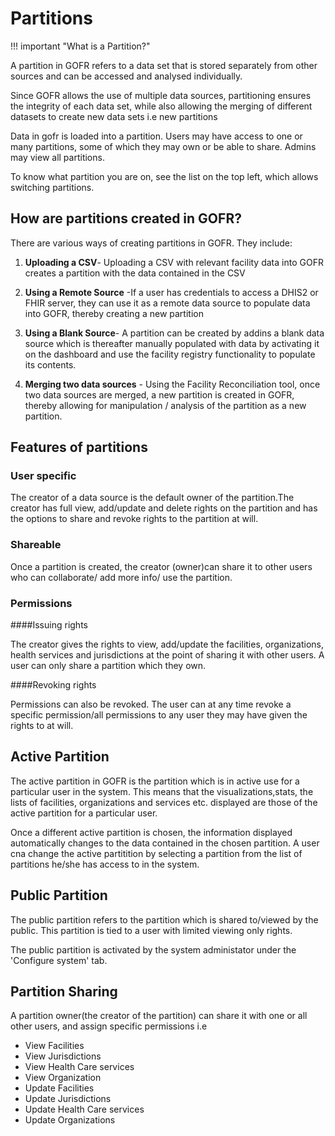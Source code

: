 # Partitions

!!! important "What is a Partition?"

A partition in GOFR refers to a data set that is stored separately from other sources and can be accessed and analysed individually.

Since GOFR allows the use of multiple data sources, partitioning ensures the integrity of each data set, while also allowing the merging of different datasets to create new data sets i.e new partitions

Data in gofr is loaded into a partition. Users may have access to one or many partitions, some of which they may own or be able to share. Admins may view all partitions.

To know what partition you are on, see the list on the top left, which allows switching partitions.

## How are partitions created in GOFR?

There are various ways of creating partitions in GOFR. They include:

1. **Uploading a CSV**- Uploading a CSV with relevant facility data into GOFR creates a partition with the data contained in the CSV

2. **Using a Remote Source** -If a user has credentials to access a DHIS2 or FHIR server, they can use it as a remote data source to populate data into GOFR, thereby creating a new partition

3. **Using a  Blank Source**- A partition can be created by addins a blank data source which is thereafter manually populated with data by activating it on the dashboard and use the facility registry functionality to populate its contents.

4. **Merging two data sources** - Using the Facility Reconciliation tool, once two data sources are merged, a new partition is created in GOFR, thereby allowing for manipulation / analysis of the partition as a new partition.


## Features of partitions

### **User specific** 

The creator of a data source is the default owner of the partition.The creator has full view, add/update and delete rights on the partition and has the options to share and revoke rights to the partition at will.

### **Shareable**

Once a partition is created, the creator (owner)can share it to other users who can collaborate/ add more info/ use the partition. 

### **Permissions**

####Issuing rights

The creator gives the rights to view, add/update the facilities, organizations, health services and jurisdictions at the point of sharing it with other users. A user can only share a partition which they own.

####Revoking rights

Permissions can also be revoked. The user can at any time revoke a specific permission/all permissions to any user they may have given the rights to at will.

## Active Partition

The active partition in GOFR is the partition which is in active use for a particular user in the system. This means that the visualizations,stats, the lists of facilities, organizations and services etc. displayed are those of the active partition for a particular user.

Once a different active partition is chosen, the information displayed automatically changes to the data contained in the chosen partition. A user cna change the active partitition by selecting a partition from the list of partitions he/she has access to in the system.

## Public Partition

The public partition refers to the partition which is shared to/viewed by the public. This partition is tied to a user with limited viewing only rights.

The public partition is activated by the system administator under the 'Configure system' tab.

## Partition Sharing

A partition owner(the creator of the partition) can share it with one or all other users, and assign specific permissions i.e

* View Facilities
* View Jurisdictions
* View Health Care services
* View Organization
* Update Facilities
* Update Jurisdictions
* Update Health Care services
* Update Organizations
